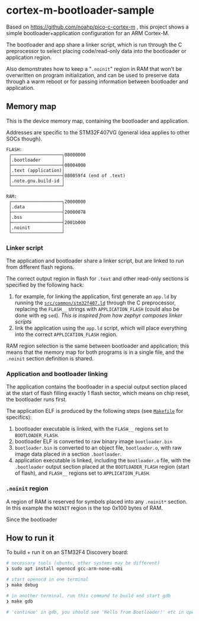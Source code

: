 # cortex-m-bootloader-sample

Based on https://github.com/noahp/pico-c-cortex-m , this project shows a simple
bootloader+application configuration for an ARM Cortex-M.

The bootloader and app share a linker script, which is run through the C
preprocessor to select placing code/read-only data into the bootloader or
application region.

Also demonstrates how to keep a "`.noinit`" region in RAM that won't be
overwritten on program initialization, and can be used to preserve data through
a warm reboot or for passing information between bootloader and application.

## Memory map

This is the device memory map, containing the bootloader and application.

Addresses are specific to the STM32F407VG (general idea applies to other SOCs
though).

```plaintext
FLASH:
 ┌───────────────────┐08000000
 │.bootloader        │
 ├───────────────────┤08004000
 │.text (application)│
 ├───────────────────┤080059f4 (end of .text)
 │.note.gnu.build-id │
 └───────────────────┘

RAM:
 ┌───────────────────┐20000000
 │.data              │
 ├───────────────────┤20000078
 │.bss               │
 ├───────────────────┤2001b000
 │.noinit            │
 └───────────────────┘
```

### Linker script

The application and bootloader share a linker script, but are linked to run from
different flash regions.

The correct output region in flash for `.text` and other read-only sections is
specified by the following hack:

1. for example, for linking the application, first generate an `app.ld` by
   running the [`src/common/stm32f407.ld`](src/common/stm32f407.ld) through the
   C preprocessor, replacing the `FLASH__` strings with `APPLICATION_FLASH`
   (could also be done with eg `sed`). _This is inspired from how zephyr
   composes linker scripts_
2. link the application using the `app.ld` script, which will place everything
   into the correct `APPLICATION_FLASH` region.

RAM region selection is the same between bootloader and application; this means
that the memory map for both programs is in a single file, and the `.noinit`
section definition is shared.

### Application and bootloader linking

The application contains the bootloader in a special output section placed at
the start of flash filling exactly 1 flash sector, which means on chip reset,
the bootloader runs first.

The application ELF is produced by the following steps (see
[`Makefile`](Makefile) for specifics):

1. bootloader executable is linked, with the `FLASH__` regions set to
   `BOOTLOADER_FLASH`.
2. bootloader ELF is converted to raw binary image `bootloader.bin`
3. `bootloader.bin` is converted to an object file, `bootloader.o`, with raw
   image data placed in a section `.bootloader`.
4. application executable is linked, including the `bootloader.o` file, with the
   `.bootloader` output section placed at the `BOOTLOADER_FLASH` region (start
   of flash), and `FLASH__` regions set to `APPLICATION_FLASH`.

### `.noinit` region

A region of RAM is reserved for symbols placed into any `.noinit*` section. In
this example the `NOINIT` region is the top 0x100 bytes of RAM.

Since the bootloader

## How to run it

To build + run it on an STM32F4 Discovery board:

```bash
# necessary tools (ubuntu, other systems may be different)
❯ sudo apt install openocd gcc-arm-none-eabi

# start openocd in one terminal
❯ make debug

# in another terminal, run this command to build and start gdb
❯ make gdb

# 'continue' in gdb, you should see 'Hello from Bootloader!' etc in openocd
```
